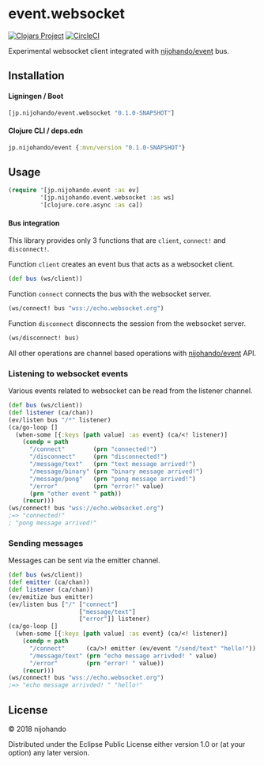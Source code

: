 # event.websocket

[![Clojars Project](https://img.shields.io/clojars/v/jp.nijohando/event.websocket.svg)](https://clojars.org/jp.nijohando/event.websocket)
[![CircleCI](https://circleci.com/gh/nijohando/event.websocket.svg?style=shield)](https://circleci.com/gh/nijohando/event.websocket)

Experimental websocket client integrated with [nijohando/event](https://github.com/nijohando/event) bus.

## Installation

#### Ligningen / Boot

```clojure
[jp.nijohando/event.websocket "0.1.0-SNAPSHOT"]
```

#### Clojure CLI / deps.edn

```clojure
jp.nijohando/event {:mvn/version "0.1.0-SNAPSHOT"}
```

## Usage

```clojure
(require '[jp.nijohando.event :as ev]
         '[jp.nijohando.event.websocket :as ws]
         '[clojure.core.async :as ca])
```

#### Bus integration

This library provides only 3 functions that are `client`, `connect!` and `disconnect!`.  


Function `client` creates an event bus that acts as a websocket client.

```clojure
(def bus (ws/client))
```

Function `connect` connects the bus with the websocket server.

```clojure
(ws/connect! bus "wss://echo.websocket.org")
```

Function `disconnect` disconnects the session from the websocket server.

```clojure
(ws/disconnect! bus)
```

All other operations are channel based operations with [nijohando/event](https://github.com/nijohando/event) API.


### Listening to websocket events

Various events related to websocket can be read from the listener channel.

```clojure
(def bus (ws/client))
(def listener (ca/chan))
(ev/listen bus "/*" listener)
(ca/go-loop []
  (when-some [{:keys [path value] :as event} (ca/<! listener)]
    (condp = path
      "/connect"        (prn "connected!")
      "/disconnect"     (prn "disconnected!")
      "/message/text"   (prn "text message arrived!")
      "/message/binary" (prn "binary message arrived!")
      "/message/pong"   (prn "pong message arrived!")
      "/error"          (prn "error!" value)
      (prn "other event " path))
    (recur)))
(ws/connect! bus "wss://echo.websocket.org")
;=> "connected!"
; "pong message arrived!"
```

### Sending messages 

Messages can be sent via the emitter channel.  

```clojure
(def bus (ws/client))
(def emitter (ca/chan))
(def listener (ca/chan))
(ev/emitize bus emitter)
(ev/listen bus ["/" ["connect"] 
                    ["message/text"] 
                    ["error"]] listener)
(ca/go-loop []
  (when-some [{:keys [path value] :as event} (ca/<! listener)]
    (condp = path
      "/connect"      (ca/>! emitter (ev/event "/send/text" "hello!"))
      "/message/text" (prn "echo message arrivded! " value)
      "/error"        (prn "error! " value))
    (recur)))
(ws/connect! bus "wss://echo.websocket.org")
;=> "echo message arrivded! " "hello!"
```

## License

© 2018 nijohando  

Distributed under the Eclipse Public License either version 1.0 or (at your option) any later version.

